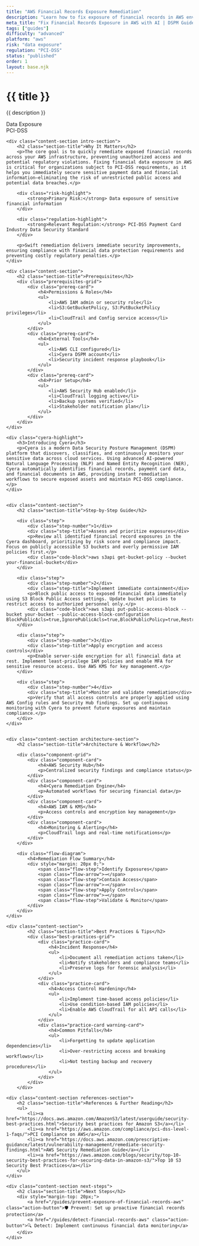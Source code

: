 ```yaml
---
title: "AWS Financial Records Exposure Remediation"
description: "Learn how to fix exposure of financial records in AWS environments. Follow step-by-step guidance for PCI-DSS compliance and secure remediation."
meta_title: "Fix Financial Records Exposure in AWS with AI | DSPM Guide"
tags: ["guides"]
difficulty: "advanced"
platform: "aws"
risk: "data exposure"
regulation: "PCI-DSS"
status: "published"
order: 1
layout: base.njk
---
```


<div class="container">
    <div class="header">
        <h1>{{ title }}</h1>
        <p>{{ description }}</p>
        <div class="badge">Data Exposure</div>
        <div class="badge regulation">PCI-DSS</div>
    </div>

    <div class="content-section intro-section">
        <h2 class="section-title">Why It Matters</h2>
        <p>The core goal is to quickly remediate exposed financial records across your AWS infrastructure, preventing unauthorized access and potential regulatory violations. Fixing financial data exposure in AWS is critical for organizations subject to PCI-DSS requirements, as it helps you immediately secure sensitive payment data and financial information—eliminating the risk of unrestricted public access and potential data breaches.</p>
        
        <div class="risk-highlight">
            <strong>Primary Risk:</strong> Data exposure of sensitive financial information
        </div>
        
        <div class="regulation-highlight">
            <strong>Relevant Regulation:</strong> PCI-DSS Payment Card Industry Data Security Standard
        </div>
        
        <p>Swift remediation delivers immediate security improvements, ensuring compliance with financial data protection requirements and preventing costly regulatory penalties.</p>
    </div>

    <div class="content-section">
        <h2 class="section-title">Prerequisites</h2>
        <div class="prerequisites-grid">
            <div class="prereq-card">
                <h4>Permissions & Roles</h4>
                <ul>
                    <li>AWS IAM admin or security role</li>
                    <li>S3:GetBucketPolicy, S3:PutBucketPolicy privileges</li>
                    <li>CloudTrail and Config service access</li>
                </ul>
            </div>
            <div class="prereq-card">
                <h4>External Tools</h4>
                <ul>
                    <li>AWS CLI configured</li>
                    <li>Cyera DSPM account</li>
                    <li>Security incident response playbook</li>
                </ul>
            </div>
            <div class="prereq-card">
                <h4>Prior Setup</h4>
                <ul>
                    <li>AWS Security Hub enabled</li>
                    <li>CloudTrail logging active</li>
                    <li>Backup systems verified</li>
                    <li>Stakeholder notification plan</li>
                </ul>
            </div>
        </div>
    </div>
	
    <div class="cyera-highlight">
        <h3>Introducing Cyera</h3>
        <p>Cyera is a modern Data Security Posture Management (DSPM) platform that discovers, classifies, and continuously monitors your sensitive data across cloud services. Using advanced AI-powered Natural Language Processing (NLP) and Named Entity Recognition (NER), Cyera automatically identifies financial records, payment card data, and financial documents in AWS, providing instant remediation workflows to secure exposed assets and maintain PCI-DSS compliance.</p>
    </div>
	

    <div class="content-section">
        <h2 class="section-title">Step-by-Step Guide</h2>
        
        <div class="step">
            <div class="step-number">1</div>
            <div class="step-title">Assess and prioritize exposures</div>
            <p>Review all identified financial record exposures in the Cyera dashboard, prioritizing by risk score and compliance impact. Focus on publicly accessible S3 buckets and overly permissive IAM policies first.</p>
            <div class="code-block">aws s3api get-bucket-policy --bucket your-financial-bucket</div>
        </div>

        <div class="step">
            <div class="step-number">2</div>
            <div class="step-title">Implement immediate containment</div>
            <p>Block public access to exposed financial data immediately using S3 Block Public Access settings. Update bucket policies to restrict access to authorized personnel only.</p>
            <div class="code-block">aws s3api put-public-access-block --bucket your-bucket --public-access-block-configuration BlockPublicAcls=true,IgnorePublicAcls=true,BlockPublicPolicy=true,RestrictPublicBuckets=true</div>
        </div>

        <div class="step">
            <div class="step-number">3</div>
            <div class="step-title">Apply encryption and access controls</div>
            <p>Enable server-side encryption for all financial data at rest. Implement least-privilege IAM policies and enable MFA for sensitive resource access. Use AWS KMS for key management.</p>
        </div>

        <div class="step">
            <div class="step-number">4</div>
            <div class="step-title">Monitor and validate remediation</div>
            <p>Verify that all access controls are properly applied using AWS Config rules and Security Hub findings. Set up continuous monitoring with Cyera to prevent future exposures and maintain compliance.</p>
        </div>
    </div>


    <div class="content-section architecture-section">
        <h2 class="section-title">Architecture & Workflow</h2>
        
        <div class="component-grid">
            <div class="component-card">
                <h4>AWS Security Hub</h4>
                <p>Centralized security findings and compliance status</p>
            </div>
            <div class="component-card">
                <h4>Cyera Remediation Engine</h4>
                <p>Automated workflows for securing financial data</p>
            </div>
            <div class="component-card">
                <h4>AWS IAM & KMS</h4>
                <p>Access controls and encryption key management</p>
            </div>
            <div class="component-card">
                <h4>Monitoring & Alerting</h4>
                <p>CloudTrail logs and real-time notifications</p>
            </div>
        </div>

        <div class="flow-diagram">
            <h4>Remediation Flow Summary</h4>
            <div style="margin: 20px 0;">
                <span class="flow-step">Identify Exposures</span>
                <span class="flow-arrow">→</span>
                <span class="flow-step">Contain Access</span>
                <span class="flow-arrow">→</span>
                <span class="flow-step">Apply Controls</span>
                <span class="flow-arrow">→</span>
                <span class="flow-step">Validate & Monitor</span>
            </div>
        </div>
    </div>

	<div class="content-section">
	        <h2 class="section-title">Best Practices & Tips</h2>
	        <div class="best-practices-grid">
	            <div class="practice-card">
	                <h4>Incident Response</h4>
	                <ul>
	                    <li>Document all remediation actions taken</li>
	                    <li>Notify stakeholders and compliance teams</li>
	                    <li>Preserve logs for forensic analysis</li>
	                </ul>
	            </div>
	            <div class="practice-card">
	                <h4>Access Control Hardening</h4>
	                <ul>
	                    <li>Implement time-based access policies</li>
	                    <li>Use condition-based IAM policies</li>
	                    <li>Enable AWS CloudTrail for all API calls</li>
	                </ul>
	            </div>
	            <div class="practice-card warning-card">
	                <h4>Common Pitfalls</h4>
	                <ul>
	                    <li>Forgetting to update application dependencies</li>
	                    <li>Over-restricting access and breaking workflows</li>
	                    <li>Not testing backup and recovery procedures</li>
	                </ul>
	            </div>
	        </div>
	    </div>

    <div class="content-section references-section">
        <h2 class="section-title">References & Further Reading</h2>
        <ul>
            <li><a href="https://docs.aws.amazon.com/AmazonS3/latest/userguide/security-best-practices.html">Security best practices for Amazon S3</a></li>
            <li><a href="https://aws.amazon.com/compliance/pci-dss-level-1-faqs/">PCI Compliance on AWS</a></li>
            <li><a href="https://docs.aws.amazon.com/prescriptive-guidance/latest/vulnerability-management/remediate-security-findings.html">AWS Security Remediation Guide</a></li>
            <li><a href="https://aws.amazon.com/blogs/security/top-10-security-best-practices-for-securing-data-in-amazon-s3/">Top 10 S3 Security Best Practices</a></li>
        </ul>
    </div>

    <div class="content-section next-steps">
        <h2 class="section-title">Next Steps</h2>
        <div style="margin-top: 20px;">
            <a href="/guides/prevent-exposure-of-financial-records-aws" class="action-button">🛡️ Prevent: Set up proactive financial records protection</a>
            <a href="/guides/detect-financial-records-aws" class="action-button">🔍 Detect: Implement continuous financial data monitoring</a>
        </div>
    </div>
</div>